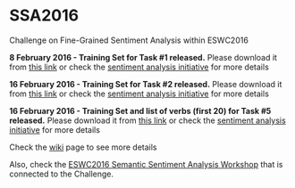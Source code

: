 # SSA2016
Challenge on Fine-Grained Sentiment Analysis within ESWC2016

<b>8 February 2016 - Training Set for Task #1 released.</b> Please download it from <a href='https://drive.google.com/file/d/0B0BvGSZqvqJPbUU5NDFjbkV6a0U/view?usp=sharing'>this link</a> or check the <a href='https://groups.google.com/forum/#!topic/semantic-sentiment-analysis/caW6WLtHQig'>sentiment analysis initiative</a> for more details

<b>16 February 2016 - Training Set for Task #2 released.</b> Please download it from <a href='https://www.google.com/url?q=https%3A%2F%2Fwww.maurodragoni.com%2Fresearch%2Fopinionmining%2Fdatasets%2Fchallenge2016%2Ftask2.zip&sa=D&sntz=1&usg=AFQjCNEoXErvj-zrQ-L1z7aV8hpWxMdpcw'>this link</a> or check the <a href='https://groups.google.com/forum/#!topic/semantic-sentiment-analysis/cMoPKHm5tRk'>sentiment analysis initiative</a> for more details

<b>16 February 2016 - Training Set and list of verbs (first 20) for Task #5 released.</b> Please download it from <a href='https://github.com/diegoref/SSA2016/blob/master/task5First50.xml'>this link</a> or check the <a href='https://groups.google.com/forum/#!topic/semantic-sentiment-analysis/HXmAdUQQ25I'>sentiment analysis initiative</a> for more details


Check the <a href='https://github.com/diegoref/SSA2016/wiki'>wiki</a> page to see more details

Also, check the <a href='http://www.maurodragoni.com/research/opinionmining/events/'>ESWC2016 Semantic Sentiment Analysis Workshop</a> that is connected to the Challenge.
